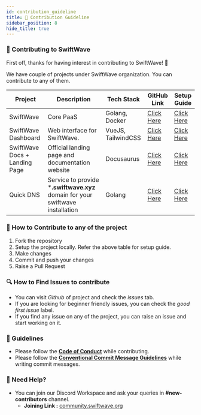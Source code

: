 ```yaml
---
id: contribution_guideline
title: 🤝 Contribution Guideline
sidebar_position: 8
hide_title: true
---
```


### 🤝 Contributing to SwiftWave

First off, thanks for having interest in contributing to SwiftWave! 🎉

We have couple of projects under SwiftWave organization. You can contribute to any of them.

| Project                       | Description                                                                   | Tech Stack         | GitHub Link                                                  | Setup Guide                                                  |
| ----------------------------- | ----------------------------------------------------------------------------- | ------------------ | ------------------------------------------------------------ | ------------------------------------------------------------ |
| SwiftWave                     | Core PaaS                                                                     | Golang, Docker     | [Click Here](https://github.com/swiftwave-org/swiftwave)     | [Click Here](./development_setup)                            |
| SwiftWave Dashboard           | Web interface for SwiftWave.                                                  | VueJS, TailwindCSS | [Click Here](https://github.com/swiftwave-org/dashboard)     | [Click Here](https://github.com/swiftwave-org/dashboard)     |
| SwiftWave Docs + Landing Page | Official landing page and documentation website                               | Docusaurus         | [Click Here](https://github.com/swiftwave-org/swiftwave.org) | [Click Here](https://github.com/swiftwave-org/swiftwave.org) |
| Quick DNS                     | Service to provide ***.swiftwave.xyz** domain for your swiftwave installation | Golang             | [Click Here](https://github.com/swiftwave-org/dns)           | [Click Here](https://github.com/swiftwave-org/dns)           |

### 📝 How to Contribute to any of the project
1. Fork the repository
2. Setup the project locally. Refer the above table for setup guide.
3. Make changes
4. Commit and push your changes
5. Raise a Pull Request

### 🔍 How to Find Issues to contribute
- You can visit *Github* of project and check the *issues* tab.
- If you are looking for beginner friendly issues, you can check the *good first issue* label.
- If you find any issue on any of the project, you can raise an issue and start working on it.

### 📌 Guidelines
- Please follow the [**Code of Conduct**](https://github.com/swiftwave-org/swiftwave/blob/develop/CODE_OF_CONDUCT.md) while contributing.
- Please follow the [**Conventional Commit Message  Guidelines**](https://www.conventionalcommits.org/en/v1.0.0/) while writing commit messages.

### 📌 Need Help?
- You can join our Discord Workspace and ask your queries in **#new-contributors** channel.
  - **Joining Link :** [community.swiftwave.org](https://community.swiftwave.org)